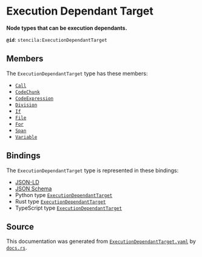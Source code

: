 # Execution Dependant Target

**Node types that can be execution dependants.**

**`@id`**: `stencila:ExecutionDependantTarget`

## Members

The `ExecutionDependantTarget` type has these members:

- [`Call`](https://github.com/stencila/stencila/blob/main/docs/reference/schema/flow/call.md)
- [`CodeChunk`](https://github.com/stencila/stencila/blob/main/docs/reference/schema/code/code-chunk.md)
- [`CodeExpression`](https://github.com/stencila/stencila/blob/main/docs/reference/schema/code/code-expression.md)
- [`Division`](https://github.com/stencila/stencila/blob/main/docs/reference/schema/style/division.md)
- [`If`](https://github.com/stencila/stencila/blob/main/docs/reference/schema/flow/if.md)
- [`File`](https://github.com/stencila/stencila/blob/main/docs/reference/schema/works/file.md)
- [`For`](https://github.com/stencila/stencila/blob/main/docs/reference/schema/flow/for.md)
- [`Span`](https://github.com/stencila/stencila/blob/main/docs/reference/schema/style/span.md)
- [`Variable`](https://github.com/stencila/stencila/blob/main/docs/reference/schema/flow/variable.md)

## Bindings

The `ExecutionDependantTarget` type is represented in these bindings:

- [JSON-LD](https://stencila.dev/ExecutionDependantTarget.jsonld)
- [JSON Schema](https://stencila.dev/ExecutionDependantTarget.schema.json)
- Python type [`ExecutionDependantTarget`](https://github.com/stencila/stencila/blob/main/python/python/stencila/types/execution_dependant_target.py)
- Rust type [`ExecutionDependantTarget`](https://github.com/stencila/stencila/blob/main/rust/schema/src/types/execution_dependant_target.rs)
- TypeScript type [`ExecutionDependantTarget`](https://github.com/stencila/stencila/blob/main/typescript/src/types/ExecutionDependantTarget.ts)

## Source

This documentation was generated from [`ExecutionDependantTarget.yaml`](https://github.com/stencila/stencila/blob/main/schema/ExecutionDependantTarget.yaml) by [`docs.rs`](https://github.com/stencila/stencila/blob/main/rust/schema-gen/src/docs.rs).